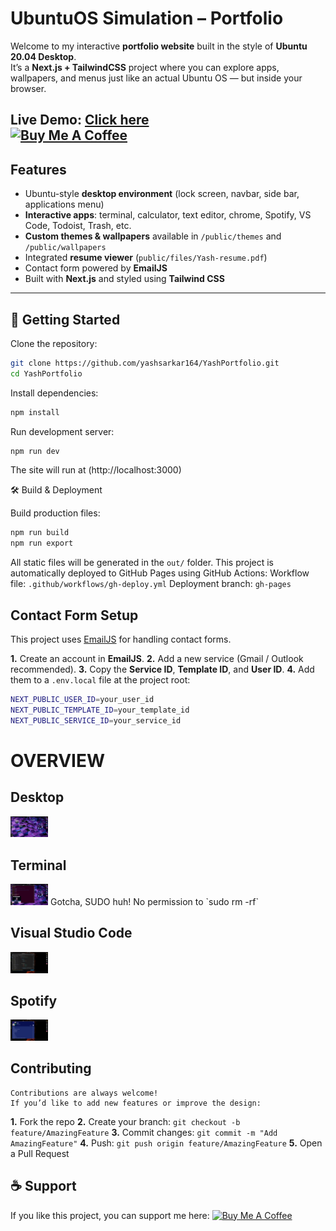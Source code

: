 #  UbuntuOS Simulation – Portfolio

Welcome to my interactive **portfolio website** built in the style of **Ubuntu 20.04 Desktop**.  
It’s a **Next.js + TailwindCSS** project where you can explore apps, wallpapers, and menus just like an actual Ubuntu OS — but inside your browser.

 **Live Demo**: [Click here](https://yashsarkar-portfolio.vercel.app/)  
<a href="https://buymeacoffee.com/yashsarkar" target="_blank"><img src="https://cdn.buymeacoffee.com/buttons/v2/default-yellow.png" alt="Buy Me A Coffee" style="height: 40px !important;width: 140px !important;" ></a>
---

##  Features

-  Ubuntu-style **desktop environment** (lock screen, navbar, side bar, applications menu)  
-  **Interactive apps**: terminal, calculator, text editor, chrome, Spotify, VS Code, Todoist, Trash, etc.  
-  **Custom themes & wallpapers** available in `/public/themes` and `/public/wallpapers`  
-  Integrated **resume viewer** (`public/files/Yash-resume.pdf`)  
-  Contact form powered by **EmailJS**  
-  Built with **Next.js** and styled using **Tailwind CSS**

---

## 🚀 Getting Started

Clone the repository:

```bash
git clone https://github.com/yashsarkar164/YashPortfolio.git
cd YashPortfolio

```
Install dependencies:
```bash
npm install
```
Run development server:
```bash
npm run dev
```

The site will run at (http://localhost:3000)

🛠️ Build & Deployment

Build production files:
```bash
npm run build
npm run export
```
All static files will be generated in the `out/` folder.
This project is automatically deployed to GitHub Pages using GitHub Actions:
Workflow file: `.github/workflows/gh-deploy.yml`
Deployment branch: `gh-pages`



## Contact Form Setup

This project uses [EmailJS](https://www.emailjs.com/) for handling contact forms.

**1.** Create an account in **EmailJS**.
**2.** Add a new service (Gmail / Outlook recommended).
**3.** Copy the **Service ID**, **Template ID**, and **User ID**.
**4.** Add them to a `.env.local` file at the project root:

```bash
NEXT_PUBLIC_USER_ID=your_user_id
NEXT_PUBLIC_TEMPLATE_ID=your_template_id
NEXT_PUBLIC_SERVICE_ID=your_service_id
```

# OVERVIEW

##  Desktop
<img src="public/themes/Yaru/Screenshots/desktop.png" width="60" />

##  Terminal
<img src="public/themes/Yaru/Screenshots/terminal.png" width="60" />
Gotcha, SUDO huh! No permission to `sudo rm -rf` 

##  Visual Studio Code
<img src="public/themes/Yaru/Screenshots/code.png" width="60" />

##  Spotify
<img src="public/themes/Yaru/Screenshots/spotify.png" width="60" />

## Contributing

    Contributions are always welcome!
    If you’d like to add new features or improve the design:

**1.** Fork the repo
**2.** Create your branch: `git checkout -b feature/AmazingFeature`
**3.** Commit changes: `git commit -m "Add AmazingFeature"`
**4.** Push: `git push origin feature/AmazingFeature`
**5.** Open a Pull Request

## ☕ Support

If you like this project, you can support me here:
<a href="https://buymeacoffee.com/yashsarkar" target="_blank"><img src="https://cdn.buymeacoffee.com/buttons/v2/default-yellow.png" alt="Buy Me A Coffee" style="height: 40px !important;width: 140px !important;" ></a>